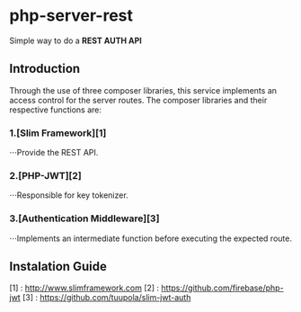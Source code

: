 # php-server-rest
Simple way to do a **REST AUTH API**

## Introduction
Through the use of three composer libraries, this service implements an access control for the server routes.
The composer libraries and their respective functions are:
### 1.[Slim Framework][1]
⋅⋅⋅Provide the REST API.
### 2.[PHP-JWT][2]
⋅⋅⋅Responsible for key tokenizer.
### 3.[Authentication Middleware][3]
⋅⋅⋅Implements an intermediate function before executing the expected route.

## Instalation Guide





[1] : http://www.slimframework.com
[2] : https://github.com/firebase/php-jwt
[3] : https://github.com/tuupola/slim-jwt-auth